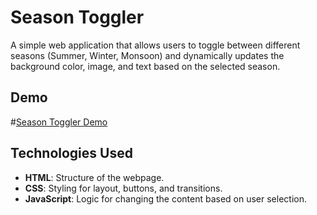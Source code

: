 # Season Toggler

A simple web application that allows users to toggle between different seasons (Summer, Winter, Monsoon) and dynamically updates the background color, image, and text based on the selected season.

## Demo

#[Season Toggler Demo](https://seasontoggler.netlify.app/)

## Technologies Used

- **HTML**: Structure of the webpage.
- **CSS**: Styling for layout, buttons, and transitions.
- **JavaScript**: Logic for changing the content based on user selection.


